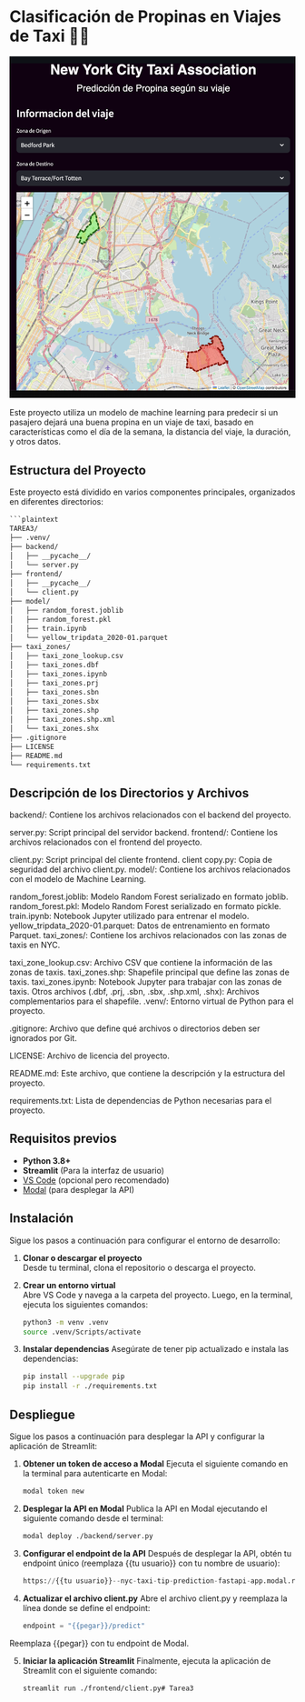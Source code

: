 # Clasificación de Propinas en Viajes de Taxi 🚖💸

![Layout](./images/layout.png)

Este proyecto utiliza un modelo de machine learning para predecir si un pasajero dejará una buena propina en un viaje de taxi, basado en características como el día de la semana, la distancia del viaje, la duración, y otros datos.

## Estructura del Proyecto

Este proyecto está dividido en varios componentes principales, organizados en diferentes directorios:

    ```plaintext
    TAREA3/
    ├── .venv/
    ├── backend/
    │   ├── __pycache__/
    │   └── server.py
    ├── frontend/
    │   ├── __pycache__/
    │   └── client.py
    ├── model/
    │   ├── random_forest.joblib
    │   ├── random_forest.pkl
    │   ├── train.ipynb
    │   └── yellow_tripdata_2020-01.parquet
    ├── taxi_zones/
    │   ├── taxi_zone_lookup.csv
    │   ├── taxi_zones.dbf
    │   ├── taxi_zones.ipynb
    │   ├── taxi_zones.prj
    │   ├── taxi_zones.sbn
    │   ├── taxi_zones.sbx
    │   ├── taxi_zones.shp
    │   ├── taxi_zones.shp.xml
    │   └── taxi_zones.shx
    ├── .gitignore
    ├── LICENSE
    ├── README.md
    └── requirements.txt

## Descripción de los Directorios y Archivos

backend/: Contiene los archivos relacionados con el backend del proyecto.

server.py: Script principal del servidor backend.
frontend/: Contiene los archivos relacionados con el frontend del proyecto.

client.py: Script principal del cliente frontend.
client copy.py: Copia de seguridad del archivo client.py.
model/: Contiene los archivos relacionados con el modelo de Machine Learning.

random_forest.joblib: Modelo Random Forest serializado en formato joblib.
random_forest.pkl: Modelo Random Forest serializado en formato pickle.
train.ipynb: Notebook Jupyter utilizado para entrenar el modelo.
yellow_tripdata_2020-01.parquet: Datos de entrenamiento en formato Parquet.
taxi_zones/: Contiene los archivos relacionados con las zonas de taxis en NYC.

taxi_zone_lookup.csv: Archivo CSV que contiene la información de las zonas de taxis.
taxi_zones.shp: Shapefile principal que define las zonas de taxis.
taxi_zones.ipynb: Notebook Jupyter para trabajar con las zonas de taxis.
Otros archivos (.dbf, .prj, .sbn, .sbx, .shp.xml, .shx): Archivos complementarios para el shapefile.
.venv/: Entorno virtual de Python para el proyecto.

.gitignore: Archivo que define qué archivos o directorios deben ser ignorados por Git.

LICENSE: Archivo de licencia del proyecto.

README.md: Este archivo, que contiene la descripción y la estructura del proyecto.

requirements.txt: Lista de dependencias de Python necesarias para el proyecto.
    
## Requisitos previos

- **Python 3.8+**
- **Streamlit** (Para la interfaz de usuario)
- [VS Code](https://code.visualstudio.com/) (opcional pero recomendado)
- [Modal](https://modal.com/) (para desplegar la API)

## Instalación

Sigue los pasos a continuación para configurar el entorno de desarrollo:

1. **Clonar o descargar el proyecto**  
   Desde tu terminal, clona el repositorio o descarga el proyecto.

2. **Crear un entorno virtual**  
   Abre VS Code y navega a la carpeta del proyecto. Luego, en la terminal, ejecuta los siguientes comandos:

   ```bash
   python3 -m venv .venv
   source .venv/Scripts/activate

3. **Instalar dependencias**
   Asegúrate de tener pip actualizado e instala las dependencias:
   ```bash
   pip install --upgrade pip
   pip install -r ./requirements.txt

## Despliegue
Sigue los pasos a continuación para desplegar la API y configurar la aplicación de Streamlit:

1. **Obtener un token de acceso a Modal**
    Ejecuta el siguiente comando en la terminal para autenticarte en Modal:
    ```bash
    modal token new

2. **Desplegar la API en Modal**
    Publica la API en Modal ejecutando el siguiente comando desde el terminal:
    ```bash
    modal deploy ./backend/server.py

3. **Configurar el endpoint de la API**
    Después de desplegar la API, obtén tu endpoint único (reemplaza {{tu usuario}} con tu nombre de usuario):
    ```python
    https://{{tu usuario}}--nyc-taxi-tip-prediction-fastapi-app.modal.run

4. **Actualizar el archivo client.py**
    Abre el archivo client.py y reemplaza la línea donde se define el endpoint:
    ```python
    endpoint = "{{pegar}}/predict"

Reemplaza {{pegar}} con tu endpoint de Modal.

5. **Iniciar la aplicación Streamlit**
    Finalmente, ejecuta la aplicación de Streamlit con el siguiente comando:
    ```bash
    streamlit run ./frontend/client.py# Tarea3
